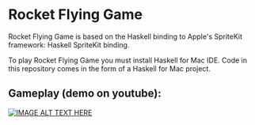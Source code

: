 # Rocket Flying Game

Rocket Flying Game is based on the Haskell binding to Apple's SpriteKit framework: Haskell SpriteKit binding.

To play Rocket Flying Game you must install Haskell for Mac IDE. Code in this repository comes in the form of a Haskell for Mac project.

## Gameplay (demo on youtube):

[![IMAGE ALT TEXT HERE](https://img.youtube.com/vi/IC88DH6Gb_c/0.jpg)](https://www.youtube.com/watch?v=IC88DH6Gb_c)
